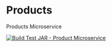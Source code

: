 # Products
Products Microservice


[![Build Test JAR - Product Microservice](https://github.com/hernantvg/Products/actions/workflows/maven.yml/badge.svg?branch=master)](https://github.com/hernantvg/Products/actions/workflows/maven.yml)
